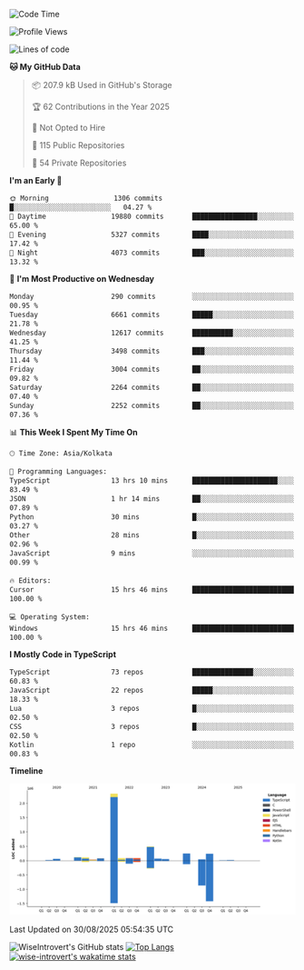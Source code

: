 <!--START_SECTION:waka-->
![Code Time](http://img.shields.io/badge/Code%20Time-2%2C470%20hrs%2024%20mins-blue)

![Profile Views](http://img.shields.io/badge/Profile%20Views-7-blue)

![Lines of code](https://img.shields.io/badge/From%20Hello%20World%20I%27ve%20Written-4.1%20million%20lines%20of%20code-blue)

**🐱 My GitHub Data** 

> 📦 207.9 kB Used in GitHub's Storage 
 > 
> 🏆 62 Contributions in the Year 2025
 > 
> 🚫 Not Opted to Hire
 > 
> 📜 115 Public Repositories 
 > 
> 🔑 54 Private Repositories 
 > 
**I'm an Early 🐤** 

```text
🌞 Morning                1306 commits        █░░░░░░░░░░░░░░░░░░░░░░░░   04.27 % 
🌆 Daytime                19880 commits       ████████████████░░░░░░░░░   65.00 % 
🌃 Evening                5327 commits        ████░░░░░░░░░░░░░░░░░░░░░   17.42 % 
🌙 Night                  4073 commits        ███░░░░░░░░░░░░░░░░░░░░░░   13.32 % 
```
📅 **I'm Most Productive on Wednesday** 

```text
Monday                   290 commits         ░░░░░░░░░░░░░░░░░░░░░░░░░   00.95 % 
Tuesday                  6661 commits        █████░░░░░░░░░░░░░░░░░░░░   21.78 % 
Wednesday                12617 commits       ██████████░░░░░░░░░░░░░░░   41.25 % 
Thursday                 3498 commits        ███░░░░░░░░░░░░░░░░░░░░░░   11.44 % 
Friday                   3004 commits        ██░░░░░░░░░░░░░░░░░░░░░░░   09.82 % 
Saturday                 2264 commits        ██░░░░░░░░░░░░░░░░░░░░░░░   07.40 % 
Sunday                   2252 commits        ██░░░░░░░░░░░░░░░░░░░░░░░   07.36 % 
```


📊 **This Week I Spent My Time On** 

```text
🕑︎ Time Zone: Asia/Kolkata

💬 Programming Languages: 
TypeScript               13 hrs 10 mins      █████████████████████░░░░   83.49 % 
JSON                     1 hr 14 mins        ██░░░░░░░░░░░░░░░░░░░░░░░   07.89 % 
Python                   30 mins             █░░░░░░░░░░░░░░░░░░░░░░░░   03.27 % 
Other                    28 mins             █░░░░░░░░░░░░░░░░░░░░░░░░   02.96 % 
JavaScript               9 mins              ░░░░░░░░░░░░░░░░░░░░░░░░░   00.99 % 

🔥 Editors: 
Cursor                   15 hrs 46 mins      █████████████████████████   100.00 % 

💻 Operating System: 
Windows                  15 hrs 46 mins      █████████████████████████   100.00 % 
```

**I Mostly Code in TypeScript** 

```text
TypeScript               73 repos            ███████████████░░░░░░░░░░   60.83 % 
JavaScript               22 repos            █████░░░░░░░░░░░░░░░░░░░░   18.33 % 
Lua                      3 repos             █░░░░░░░░░░░░░░░░░░░░░░░░   02.50 % 
CSS                      3 repos             █░░░░░░░░░░░░░░░░░░░░░░░░   02.50 % 
Kotlin                   1 repo              ░░░░░░░░░░░░░░░░░░░░░░░░░   00.83 % 
```



**Timeline**

![Lines of Code chart](https://raw.githubusercontent.com/wise-introvert/wise-introvert/master/assets/bar_graph.png)


 Last Updated on 30/08/2025 05:54:35 UTC
<!--END_SECTION:waka-->

![WiseIntrovert's GitHub stats](https://github-readme-stats.vercel.app/api?username=wise-introvert&count_private=true&show_icons=true)
[![Top Langs](https://github-readme-stats.vercel.app/api/top-langs/?username=wise-introvert&langs_count=10)](https://github.com/anuraghazra/github-readme-stats)
[![wise-introvert's wakatime stats](https://github-readme-stats.vercel.app/api/wakatime?username=wiseintrovert)](https://github.com/anuraghazra/github-readme-stats)
